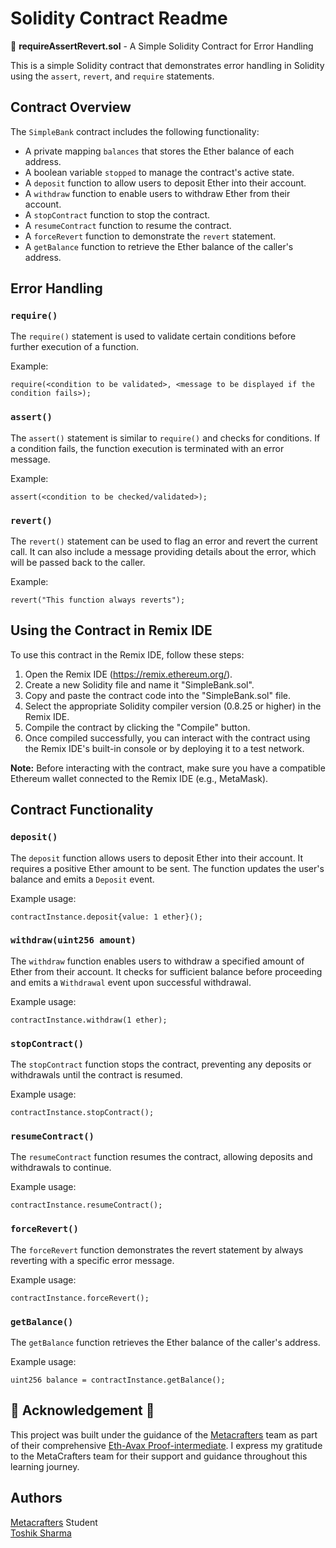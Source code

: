 # Solidity Contract Readme

📄 **requireAssertRevert.sol** - A Simple Solidity Contract for Error Handling

This is a simple Solidity contract that demonstrates error handling in Solidity using the `assert`, `revert`, and `require` statements.

## Contract Overview

The `SimpleBank` contract includes the following functionality:

- A private mapping `balances` that stores the Ether balance of each address.
- A boolean variable `stopped` to manage the contract's active state.
- A `deposit` function to allow users to deposit Ether into their account.
- A `withdraw` function to enable users to withdraw Ether from their account.
- A `stopContract` function to stop the contract.
- A `resumeContract` function to resume the contract.
- A `forceRevert` function to demonstrate the `revert` statement.
- A `getBalance` function to retrieve the Ether balance of the caller's address.

## Error Handling

### `require()`

The `require()` statement is used to validate certain conditions before further execution of a function.


Example:
```solidity
require(<condition to be validated>, <message to be displayed if the condition fails>);
```

### `assert()`

The `assert()` statement is similar to `require()` and checks for conditions. If a condition fails, the function execution is terminated with an error message.

Example:
```solidity
assert(<condition to be checked/validated>);
```

### `revert()`

The `revert()` statement can be used to flag an error and revert the current call. It can also include a message providing details about the error, which will be passed back to the caller.

Example:
```solidity
revert("This function always reverts");
```

## Using the Contract in Remix IDE

To use this contract in the Remix IDE, follow these steps:

1. Open the Remix IDE (https://remix.ethereum.org/).
2. Create a new Solidity file and name it "SimpleBank.sol".
3. Copy and paste the contract code into the "SimpleBank.sol" file.
4. Select the appropriate Solidity compiler version (0.8.25 or higher) in the Remix IDE.
5. Compile the contract by clicking the "Compile" button.
6. Once compiled successfully, you can interact with the contract using the Remix IDE's built-in console or by deploying it to a test network.

**Note:** Before interacting with the contract, make sure you have a compatible Ethereum wallet connected to the Remix IDE (e.g., MetaMask).

## Contract Functionality

### `deposit()`

The `deposit` function allows users to deposit Ether into their account. It requires a positive Ether amount to be sent. The function updates the user's balance and emits a `Deposit` event.

Example usage:
```solidity
contractInstance.deposit{value: 1 ether}();
```

### `withdraw(uint256 amount)`

The `withdraw` function enables users to withdraw a specified amount of Ether from their account. It checks for sufficient balance before proceeding and emits a `Withdrawal` event upon successful withdrawal.

Example usage:
```solidity
contractInstance.withdraw(1 ether);
```
### `stopContract()`

The `stopContract` function stops the contract, preventing any deposits or withdrawals until the contract is resumed.

Example usage:
```solidity
contractInstance.stopContract();
```
### `resumeContract()`

The `resumeContract` function resumes the contract, allowing deposits and withdrawals to continue.

Example usage:
```solidity
contractInstance.resumeContract();
```
### `forceRevert()`

The `forceRevert` function demonstrates the revert statement by always reverting with a specific error message.

Example usage:
```solidity
contractInstance.forceRevert();
```

### `getBalance()`

The `getBalance` function retrieves the Ether balance of the caller's address.

Example usage:
```solidity
uint256 balance = contractInstance.getBalance();
```


## 🌟 **Acknowledgement** 🌟

This project was built under the guidance of the [Metacrafters](https://www.metacrafters.io) team as part of their comprehensive [Eth-Avax Proof-intermediate](https://academy.metacrafters.io/content/solidity-avax-intermediate). I express my gratitude to the MetaCrafters team for their support and guidance throughout this learning journey.

## Authors
[Metacrafters](https://www.metacrafters.io) Student   
[Toshik Sharma](https://www.linkedin.com/in/toshik-sharma-855070250/)
